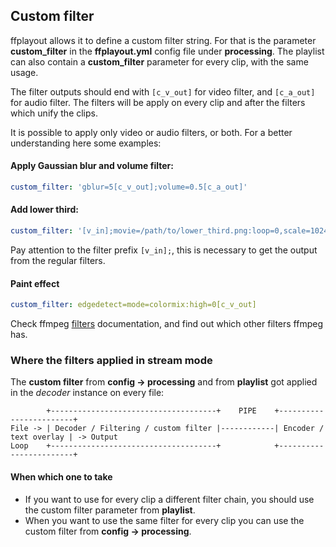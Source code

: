 ## Custom filter

ffplayout allows it to define a custom filter string. For that is the parameter **custom_filter** in the **ffplayout.yml** config file under **processing**. The playlist can also contain a **custom_filter** parameter for every clip, with the same usage.

The filter outputs should end with `[c_v_out]` for video filter, and `[c_a_out]` for audio filter. The filters will be apply on every clip and after the filters which unify the clips.

It is possible to apply only video or audio filters, or both. For a better understanding here some examples:

#### Apply Gaussian blur and volume filter:

```YAML
custom_filter: 'gblur=5[c_v_out];volume=0.5[c_a_out]'
```

#### Add lower third:

```YAML
custom_filter: '[v_in];movie=/path/to/lower_third.png:loop=0,scale=1024:576,setpts=N/(25*TB)[lower];[v_in][lower]overlay=0:0:shortest=1[c_v_out]'
```

Pay attention to the filter prefix `[v_in];`, this is necessary to get the output from the regular filters.

#### Paint effect

```YAML
custom_filter: edgedetect=mode=colormix:high=0[c_v_out]
```

Check ffmpeg [filters](https://ffmpeg.org/ffmpeg-filters.html) documentation, and find out which other filters ffmpeg has.

### Where the filters applied in stream mode

The **custom filter** from **config -> processing** and from **playlist** got applied in the _decoder_ instance on every file:

```
        +-------------------------------------+    PIPE    +------------------------+
File -> | Decoder / Filtering / custom filter |------------| Encoder / text overlay | -> Output
Loop    +-------------------------------------+            +------------------------+
```

#### When which one to take

* If you want to use for every clip a different filter chain, you should use the custom filter parameter from **playlist**.
* When you want to use the same filter for every clip you can use the custom filter from **config -> processing**.

